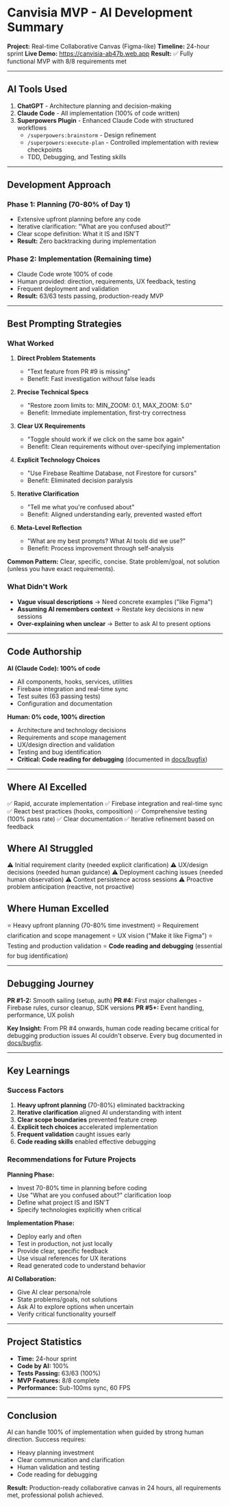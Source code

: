 # Canvisia MVP - AI Development Summary

**Project:** Real-time Collaborative Canvas (Figma-like)
**Timeline:** 24-hour sprint
**Live Demo:** https://canvisia-ab47b.web.app
**Result:** ✅ Fully functional MVP with 8/8 requirements met

---

## AI Tools Used

1. **ChatGPT** - Architecture planning and decision-making
2. **Claude Code** - All implementation (100% of code written)
3. **Superpowers Plugin** - Enhanced Claude Code with structured workflows
   - `/superpowers:brainstorm` - Design refinement
   - `/superpowers:execute-plan` - Controlled implementation with review checkpoints
   - TDD, Debugging, and Testing skills

---

## Development Approach

### Phase 1: Planning (70-80% of Day 1)
- Extensive upfront planning before any code
- Iterative clarification: "What are you confused about?"
- Clear scope definition: What it IS and ISN'T
- **Result:** Zero backtracking during implementation

### Phase 2: Implementation (Remaining time)
- Claude Code wrote 100% of code
- Human provided: direction, requirements, UX feedback, testing
- Frequent deployment and validation
- **Result:** 63/63 tests passing, production-ready MVP

---

## Best Prompting Strategies

### What Worked

1. **Direct Problem Statements**
   - "Text feature from PR #9 is missing"
   - Benefit: Fast investigation without false leads

2. **Precise Technical Specs**
   - "Restore zoom limits to: MIN_ZOOM: 0.1, MAX_ZOOM: 5.0"
   - Benefit: Immediate implementation, first-try correctness

3. **Clear UX Requirements**
   - "Toggle should work if we click on the same box again"
   - Benefit: Clean requirements without over-specifying implementation

4. **Explicit Technology Choices**
   - "Use Firebase Realtime Database, not Firestore for cursors"
   - Benefit: Eliminated decision paralysis

5. **Iterative Clarification**
   - "Tell me what you're confused about"
   - Benefit: Aligned understanding early, prevented wasted effort

6. **Meta-Level Reflection**
   - "What are my best prompts? What AI tools did we use?"
   - Benefit: Process improvement through self-analysis

**Common Pattern:** Clear, specific, concise. State problem/goal, not solution (unless you have exact requirements).

### What Didn't Work

- **Vague visual descriptions** → Need concrete examples ("like Figma")
- **Assuming AI remembers context** → Restate key decisions in new sessions
- **Over-explaining when unclear** → Better to ask AI to present options

---

## Code Authorship

**AI (Claude Code): 100% of code**
- All components, hooks, services, utilities
- Firebase integration and real-time sync
- Test suites (63 passing tests)
- Configuration and documentation

**Human: 0% code, 100% direction**
- Architecture and technology decisions
- Requirements and scope management
- UX/design direction and validation
- Testing and bug identification
- **Critical: Code reading for debugging** (documented in [docs/bugfix](https://github.com/reena96/Canvisia/tree/main/docs/bugfix))

---

## Where AI Excelled

✅ Rapid, accurate implementation
✅ Firebase integration and real-time sync
✅ React best practices (hooks, composition)
✅ Comprehensive testing (100% pass rate)
✅ Clear documentation
✅ Iterative refinement based on feedback

## Where AI Struggled

⚠️ Initial requirement clarity (needed explicit clarification)
⚠️ UX/design decisions (needed human guidance)
⚠️ Deployment caching issues (needed human observation)
⚠️ Context persistence across sessions
⚠️ Proactive problem anticipation (reactive, not proactive)

## Where Human Excelled

⭐ Heavy upfront planning (70-80% time investment)
⭐ Requirement clarification and scope management
⭐ UX vision ("Make it like Figma")
⭐ Testing and production validation
⭐ **Code reading and debugging** (essential for bug identification)

---

## Debugging Journey

**PR #1-2:** Smooth sailing (setup, auth)
**PR #4:** First major challenges - Firebase rules, cursor cleanup, SDK versions
**PR #5+:** Event handling, performance, UX polish

**Key Insight:** From PR #4 onwards, human code reading became critical for debugging production issues AI couldn't observe. Every bug documented in [docs/bugfix](https://github.com/reena96/Canvisia/tree/main/docs/bugfix).

---

## Key Learnings

### Success Factors

1. **Heavy upfront planning** (70-80%) eliminated backtracking
2. **Iterative clarification** aligned AI understanding with intent
3. **Clear scope boundaries** prevented feature creep
4. **Explicit tech choices** accelerated implementation
5. **Frequent validation** caught issues early
6. **Code reading skills** enabled effective debugging

### Recommendations for Future Projects

**Planning Phase:**
- Invest 70-80% time in planning before coding
- Use "What are you confused about?" clarification loop
- Define what project IS and ISN'T
- Specify technologies explicitly when critical

**Implementation Phase:**
- Deploy early and often
- Test in production, not just locally
- Provide clear, specific feedback
- Use visual references for UX iterations
- Read generated code to understand behavior

**AI Collaboration:**
- Give AI clear persona/role
- State problems/goals, not solutions
- Ask AI to explore options when uncertain
- Verify critical functionality yourself

---

## Project Statistics

- **Time:** 24-hour sprint
- **Code by AI:** 100%
- **Tests Passing:** 63/63 (100%)
- **MVP Features:** 8/8 complete
- **Performance:** Sub-100ms sync, 60 FPS

---

## Conclusion

AI can handle 100% of implementation when guided by strong human direction. Success requires:
- Heavy planning investment
- Clear communication and clarification
- Human validation and testing
- Code reading for debugging

**Result:** Production-ready collaborative canvas in 24 hours, all requirements met, professional polish achieved.
